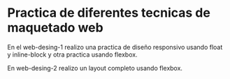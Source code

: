 # Practica de diferentes tecnicas de maquetado web

En el web-desing-1 realizo una practica de diseño responsivo usando float y inline-block y otra practica usando flexbox.

En web-desing-2 realizo un layout completo usando flexbox.
